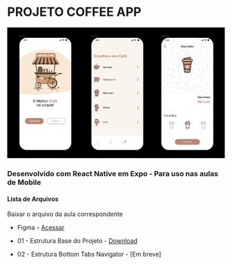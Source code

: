 # PROJETO COFFEE APP
<div align="center"><img src="https://github.com/BrunoWuo/CoffeeApp/blob/main/CoffeeApp.png"></div>

### Desenvolvido com React Native em Expo  - Para uso nas aulas de Mobile


#### Lista de Arquivos
Baixar o arquivo da aula correspondente
* Figma - [Acessar](https://www.figma.com/design/bcInapaaF8GUxbH47EmQ1C/Coffee-App---Design?m=auto&t=QrtzsWcSQfpTDbpM-6)

* 01 - Estrutura Base do Projeto -  [Download](https://github.com/BrunoWuo/CoffeeApp/archive/refs/heads/01EstruturaBase.zip)
* 02 - Estrutura Bottom Tabs Navigator -  [Em breve]




